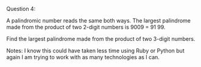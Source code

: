Question 4:

A palindromic number reads the same both ways. The largest palindrome made from the product of two 2-digit numbers is 9009 = 91 99.

Find the largest palindrome made from the product of two 3-digit numbers.

Notes:
I know this could have taken less time using Ruby or Python but again I am trying to work with as many technologies as I can.